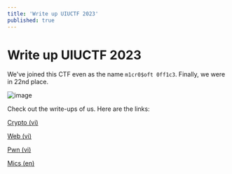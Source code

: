 ```yaml
---
title: 'Write up UIUCTF 2023'
published: true
---
```


# Write up UIUCTF 2023

We've joined this CTF even as the name `m1cr0$oft 0ff1c3`. Finally, we were in 22nd place.

![image](https://github.com/greenonions1337/greenonions1337.github.io/assets/31349426/1da837af-6b24-41de-adc1-6df365e63ddb)

Check out the write-ups of us. Here are the links:

[Crypto (vi)](https://hackmd.io/@tranminhprvt01/Hy2OZDlt3)

[Web (vi)](https://hackmd.io/@uZ6qr3YcSm-nXx2y_QOKEw/rJFaxLeYh)

[Pwn (vi)](https://robbert1978.github.io/posts/UIUCTF_2023)

[Mics (en)](https://hackmd.io/k0WzYeZASHqsEpt5XAHVtA)
